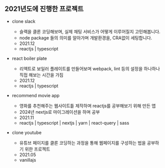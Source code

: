 ## 2021년도에 진행한 프로젝트

- clone slack
  - 슬랙을 클론 코딩해보며, 실제 채팅 서비스가 어떻게 이루어질지 고민해봅니다.
  - node package 들의 의미를 알아가며 개발환경을, CRA없이 세팅합니다.
  - 2021.12
  - reactjs | typescript

- react boiler plate
  - 리액트로 보일러 플레이트를 만들어보며 webpack, lint 등의 설정을 하나하나 직접 해보는 시간을 가짐
  - 2021.12
  - reactjs | typescript

- recommend movie app
  - 영화를 추천해주는 웹사이트틑 제작하며 reactjs를 공부해보기 위해 만든 앱
  - 2024년 nextjs로 마이그레이션을 하며 공부
  - 2021.11
  - reactjs | typescript | nextjs | yarn | react-query | sass 

- clone youtube
  - 유튜브 페이지를 클론 코딩하는 과정을 통해 웹페이지를 구성하는 법을 공부하기 위한 프로젝트
  - 2021.05
  - vanillajs
